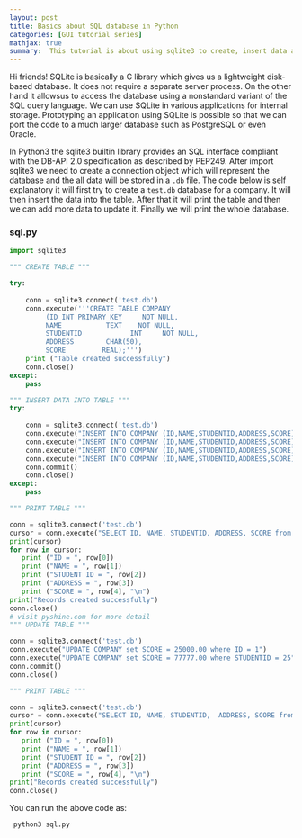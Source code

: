 ```yaml
---
layout: post
title: Basics about SQL database in Python
categories: [GUI tutorial series]
mathjax: true
summary:  This tutorial is about using sqlite3 to create, insert data and update SQL table
---
```


Hi friends! SQLite is basically a C library which gives us a lightweight disk-based database. It does not require a separate server process. On the other hand it allowsus to access the database using a nonstandard variant of the SQL query 
language. We can use SQLite in various applications for internal storage. Prototyping an application using SQLite is possible so that we can port the code to a
much larger database such as PostgreSQL or even Oracle.

In Python3 the sqlite3 builtin library provides an SQL interface compliant with the DB-API 2.0 specification as described by PEP249. After import sqlite3 we need to
create a connection object which will represent the database and the all data will be stored in a ```.db``` file. The code below is self explanatory it will first 
try to create a ```test.db``` database for a company. It will then insert the data into the table. After that it will print the table and then we can add more data
to update it. Finally we will print the whole database. 

### sql.py

```python
import sqlite3

""" CREATE TABLE """

try:
	
	conn = sqlite3.connect('test.db')
	conn.execute('''CREATE TABLE COMPANY
         (ID INT PRIMARY KEY     NOT NULL,
         NAME           TEXT    NOT NULL,
         STUDENTID            INT     NOT NULL,
         ADDRESS        CHAR(50),
         SCORE         REAL);''')
	print ("Table created successfully")
	conn.close()
except:
	pass

""" INSERT DATA INTO TABLE """
try:
 
	conn = sqlite3.connect('test.db')
	conn.execute("INSERT INTO COMPANY (ID,NAME,STUDENTID,ADDRESS,SCORE) VALUES (1, 'AAA', 32, 'UK', 20000.00 )");
	conn.execute("INSERT INTO COMPANY (ID,NAME,STUDENTID,ADDRESS,SCORE) VALUES (2, 'BBB', 25, 'Canada', 15000.00 )");
	conn.execute("INSERT INTO COMPANY (ID,NAME,STUDENTID,ADDRESS,SCORE) VALUES (3, 'CCC', 23, 'China', 20000.00 )");
	conn.execute("INSERT INTO COMPANY (ID,NAME,STUDENTID,ADDRESS,SCORE) VALUES (9, 'DDD', 25, 'Mont Blanc ', 65000.00 )");
	conn.commit()
	conn.close()
except:
	pass

""" PRINT TABLE """

conn = sqlite3.connect('test.db')
cursor = conn.execute("SELECT ID, NAME, STUDENTID, ADDRESS, SCORE from COMPANY")
print(cursor)
for row in cursor:
   print ("ID = ", row[0])
   print ("NAME = ", row[1])
   print ("STUDENT ID = ", row[2])
   print ("ADDRESS = ", row[3])
   print ("SCORE = ", row[4], "\n")
print("Records created successfully")
conn.close()
# visit pyshine.com for more detail
""" UPDATE TABLE """

conn = sqlite3.connect('test.db')
conn.execute("UPDATE COMPANY set SCORE = 25000.00 where ID = 1")
conn.execute("UPDATE COMPANY set SCORE = 77777.00 where STUDENTID = 25")
conn.commit()
conn.close()

""" PRINT TABLE """

conn = sqlite3.connect('test.db')
cursor = conn.execute("SELECT ID, NAME, STUDENTID,  ADDRESS, SCORE from COMPANY")
print(cursor)
for row in cursor:
   print ("ID = ", row[0])
   print ("NAME = ", row[1])
   print ("STUDENT ID = ", row[2])
   print ("ADDRESS = ", row[3])
   print ("SCORE = ", row[4], "\n")
print("Records created successfully")
conn.close()


```
You can run the above code as:

``` python3 sql.py```
